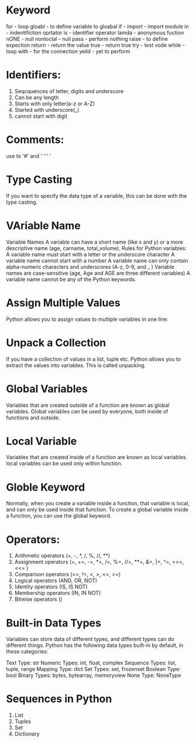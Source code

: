 # Keyword
for - loop
gloabl - to define variable to gloabal
if - 
import - import module
in - indentifiction oprtator
is - identifier operator
lamda - anonymous fuction
nONE - null
nonloclal - null
pass - perform nothing
raise - to define expection
return - return the value
true - return true
try - test vode
while - loop
with - for the connection
yeild - yet to perform

# Identifiers:
1. Seqcquences of letter, digits and underscore
2. Can be any length
3. Starts with only letter(a-z or A-Z)
4. Started with underscore(_)
5. cannot start with digit

# Comments:
use to '#' and ' ''' '

# Type Casting
If you want to specify the data type of a variable, this can be done with the type casting.

# VAriable Name
Variable Names
A variable can have a short name (like x and y) or a more descriptive name (age, carname, total_volume). Rules for Python variables:
A variable name must start with a letter or the underscore character
A variable name cannot start with a number
A variable name can only contain alpha-numeric characters and underscores (A-z, 0-9, and _ )
Variable names are case-sensitive (age, Age and AGE are three different variables)
A variable name cannot be any of the Python keywords.

# Assign Multiple Values
Python allows you to assign values to multiple variables in one line:

# Unpack a Collection
If you have a collection of values in a list, tuple etc. Python allows you to extract the values into variables. This is called unpacking.

# Global Variables
Variables that are created outside of a function  are known as global variables.
Global variables can be used by everyone, both inside of functions and outside.

# Local Variable
Variables that are created inside of a function are known as local variables.
local variables can be used only within function.

# Globle Keyword
Normally, when you create a variable inside a function, that variable is local, and can only be used inside that function.
To create a global variable inside a function, you can use the global keyword.

# Operators:
1. Arithmetic operators (+, -, *, /, %, //, **)
2. Assignment operators (=, +=, -=, *=, /=, %=, //=, **=, &=, |=, ^=, >>=, <<=	)
3. Comparison operators (==, !=, <, >, <=, >=)
4. Logical operators (AND, OR, NOT)
5. Identity operators (IS, IS NOT)
6. Membership operators (IN, IN NOT)
7. Bitwise operators ()

# Built-in Data Types
Variables can store data of different types, and different types can do different things.
Python has the following data types built-in by default, in these categories:

Text Type:	    str
Numeric Types:	int, float, complex
Sequence Types:	list, tuple, range
Mapping Type:	dict
Set Types:   	set, frozenset
Boolean Type:	bool
Binary Types:	bytes, bytearray, memoryview
None Type:  	NoneType


# Sequences in Python
1. List 
2. Tuples
3. Set
4. Dictionary